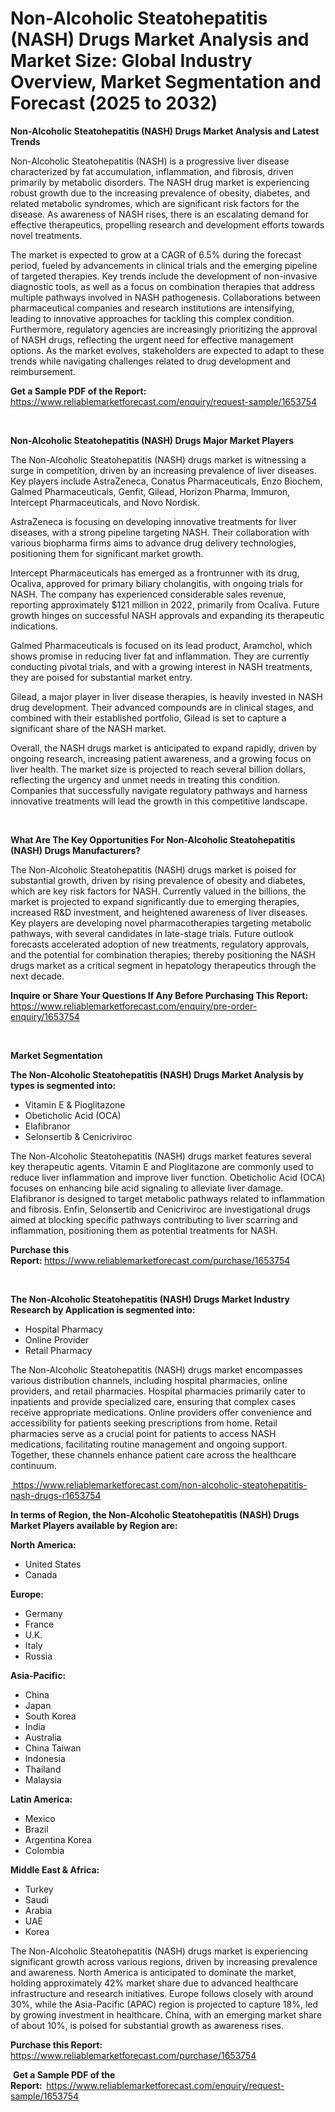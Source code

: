 <p><h1>Non-Alcoholic Steatohepatitis (NASH) Drugs Market Analysis and Market Size: Global Industry Overview, Market Segmentation and Forecast (2025 to 2032)</h1></p><p><strong>Non-Alcoholic Steatohepatitis (NASH) Drugs Market Analysis and Latest Trends</strong></p>
<p><p>Non-Alcoholic Steatohepatitis (NASH) is a progressive liver disease characterized by fat accumulation, inflammation, and fibrosis, driven primarily by metabolic disorders. The NASH drug market is experiencing robust growth due to the increasing prevalence of obesity, diabetes, and related metabolic syndromes, which are significant risk factors for the disease. As awareness of NASH rises, there is an escalating demand for effective therapeutics, propelling research and development efforts towards novel treatments.</p><p>The market is expected to grow at a CAGR of 6.5% during the forecast period, fueled by advancements in clinical trials and the emerging pipeline of targeted therapies. Key trends include the development of non-invasive diagnostic tools, as well as a focus on combination therapies that address multiple pathways involved in NASH pathogenesis. Collaborations between pharmaceutical companies and research institutions are intensifying, leading to innovative approaches for tackling this complex condition. Furthermore, regulatory agencies are increasingly prioritizing the approval of NASH drugs, reflecting the urgent need for effective management options. As the market evolves, stakeholders are expected to adapt to these trends while navigating challenges related to drug development and reimbursement.</p></p>
<p><strong>Get a Sample PDF of the Report:&nbsp;</strong> <a href="https://www.reliablemarketforecast.com/enquiry/request-sample/1653754?utm_campaign=3223&utm_medium=2&utm_source=Github&utm_content=ia&utm_term=13042025&utm_id=non-alcoholic-steatohepatitis-nash-drugs">https://www.reliablemarketforecast.com/enquiry/request-sample/1653754</a></p>
<p>&nbsp;</p>
<p><strong>Non-Alcoholic Steatohepatitis (NASH) Drugs Major Market Players</strong></p>
<p><p>The Non-Alcoholic Steatohepatitis (NASH) drugs market is witnessing a surge in competition, driven by an increasing prevalence of liver diseases. Key players include AstraZeneca, Conatus Pharmaceuticals, Enzo Biochem, Galmed Pharmaceuticals, Genfit, Gilead, Horizon Pharma, Immuron, Intercept Pharmaceuticals, and Novo Nordisk.</p><p>AstraZeneca is focusing on developing innovative treatments for liver diseases, with a strong pipeline targeting NASH. Their collaboration with various biopharma firms aims to advance drug delivery technologies, positioning them for significant market growth.</p><p>Intercept Pharmaceuticals has emerged as a frontrunner with its drug, Ocaliva, approved for primary biliary cholangitis, with ongoing trials for NASH. The company has experienced considerable sales revenue, reporting approximately $121 million in 2022, primarily from Ocaliva. Future growth hinges on successful NASH approvals and expanding its therapeutic indications.</p><p>Galmed Pharmaceuticals is focused on its lead product, Aramchol, which shows promise in reducing liver fat and inflammation. They are currently conducting pivotal trials, and with a growing interest in NASH treatments, they are poised for substantial market entry.</p><p>Gilead, a major player in liver disease therapies, is heavily invested in NASH drug development. Their advanced compounds are in clinical stages, and combined with their established portfolio, Gilead is set to capture a significant share of the NASH market.</p><p>Overall, the NASH drugs market is anticipated to expand rapidly, driven by ongoing research, increasing patient awareness, and a growing focus on liver health. The market size is projected to reach several billion dollars, reflecting the urgency and unmet needs in treating this condition. Companies that successfully navigate regulatory pathways and harness innovative treatments will lead the growth in this competitive landscape.</p></p>
<p>&nbsp;</p>
<p><strong>What Are The Key Opportunities For Non-Alcoholic Steatohepatitis (NASH) Drugs Manufacturers?</strong></p>
<p><p>The Non-Alcoholic Steatohepatitis (NASH) drugs market is poised for substantial growth, driven by rising prevalence of obesity and diabetes, which are key risk factors for NASH. Currently valued in the billions, the market is projected to expand significantly due to emerging therapies, increased R&D investment, and heightened awareness of liver diseases. Key players are developing novel pharmacotherapies targeting metabolic pathways, with several candidates in late-stage trials. Future outlook forecasts accelerated adoption of new treatments, regulatory approvals, and the potential for combination therapies; thereby positioning the NASH drugs market as a critical segment in hepatology therapeutics through the next decade.</p></p>
<p><strong>Inquire or Share Your Questions If Any Before Purchasing This Report:</strong> <a href="https://www.reliablemarketforecast.com/enquiry/pre-order-enquiry/1653754?utm_campaign=3223&utm_medium=2&utm_source=Github&utm_content=ia&utm_term=13042025&utm_id=non-alcoholic-steatohepatitis-nash-drugs">https://www.reliablemarketforecast.com/enquiry/pre-order-enquiry/1653754</a></p>
<p>&nbsp;</p>
<p><strong>Market Segmentation</strong></p>
<p><strong>The Non-Alcoholic Steatohepatitis (NASH) Drugs Market Analysis by types is segmented into:</strong></p>
<p><ul><li>Vitamin E & Pioglitazone</li><li>Obeticholic Acid (OCA)</li><li>Elafibranor</li><li>Selonsertib & Cenicriviroc</li></ul></p>
<p><p>The Non-Alcoholic Steatohepatitis (NASH) drugs market features several key therapeutic agents. Vitamin E and Pioglitazone are commonly used to reduce liver inflammation and improve liver function. Obeticholic Acid (OCA) focuses on enhancing bile acid signaling to alleviate liver damage. Elafibranor is designed to target metabolic pathways related to inflammation and fibrosis. Enfin, Selonsertib and Cenicriviroc are investigational drugs aimed at blocking specific pathways contributing to liver scarring and inflammation, positioning them as potential treatments for NASH.</p></p>
<p><strong>Purchase this Report:&nbsp;</strong><a href="https://www.reliablemarketforecast.com/purchase/1653754?utm_campaign=3223&utm_medium=2&utm_source=Github&utm_content=ia&utm_term=13042025&utm_id=non-alcoholic-steatohepatitis-nash-drugs">https://www.reliablemarketforecast.com/purchase/1653754</a></p>
<p>&nbsp;</p>
<p><strong>The Non-Alcoholic Steatohepatitis (NASH) Drugs Market Industry Research by Application is segmented into:</strong></p>
<p><ul><li>Hospital Pharmacy</li><li>Online Provider</li><li>Retail Pharmacy</li></ul></p>
<p><p>The Non-Alcoholic Steatohepatitis (NASH) drugs market encompasses various distribution channels, including hospital pharmacies, online providers, and retail pharmacies. Hospital pharmacies primarily cater to inpatients and provide specialized care, ensuring that complex cases receive appropriate medications. Online providers offer convenience and accessibility for patients seeking prescriptions from home. Retail pharmacies serve as a crucial point for patients to access NASH medications, facilitating routine management and ongoing support. Together, these channels enhance patient care across the healthcare continuum.</p></p>
<p><a href="https://www.reliablemarketforecast.com/non-alcoholic-steatohepatitis-nash-drugs-r1653754?utm_campaign=3223&utm_medium=2&utm_source=Github&utm_content=ia&utm_term=13042025&utm_id=non-alcoholic-steatohepatitis-nash-drugs">&nbsp;https://www.reliablemarketforecast.com/non-alcoholic-steatohepatitis-nash-drugs-r1653754</a></p>
<p><strong>In terms of Region, the Non-Alcoholic Steatohepatitis (NASH) Drugs Market Players available by Region are:</strong></p>
<p>
    <p> <strong> North America: </strong>
        <ul>
            <li>United States</li>
            <li>Canada</li>
        </ul>
        </p> 
    <p> <strong> Europe: </strong>
        <ul>
            <li>Germany</li>
            <li>France</li>
            <li>U.K.</li>
            <li>Italy</li>
            <li>Russia</li>
        </ul>
        </p> 
    <p> <strong> Asia-Pacific: </strong>
        <ul>
            <li>China</li>
            <li>Japan</li>
            <li>South Korea</li>
            <li>India</li>
            <li>Australia</li>
            <li>China Taiwan</li>
            <li>Indonesia</li>
            <li>Thailand</li>
            <li>Malaysia</li>
        </ul>
        </p> 
    <p> <strong> Latin America: </strong>
        <ul>
            <li>Mexico</li>
            <li>Brazil</li>
            <li>Argentina Korea</li>
            <li>Colombia</li>
        </ul>
        </p> 
    <p> <strong> Middle East & Africa: </strong>
        <ul>
            <li>Turkey</li>
            <li>Saudi</li>
            <li>Arabia</li>
            <li>UAE</li>
            <li>Korea</li>
        </ul>
    </p>
    </p>
<p><p>The Non-Alcoholic Steatohepatitis (NASH) drugs market is experiencing significant growth across various regions, driven by increasing prevalence and awareness. North America is anticipated to dominate the market, holding approximately 42% market share due to advanced healthcare infrastructure and research initiatives. Europe follows closely with around 30%, while the Asia-Pacific (APAC) region is projected to capture 18%, led by growing investment in healthcare. China, with an emerging market share of about 10%, is poised for substantial growth as awareness rises.</p></p>
<p><strong>Purchase this Report: </strong><a href="https://www.reliablemarketforecast.com/purchase/1653754?utm_campaign=3223&utm_medium=2&utm_source=Github&utm_content=ia&utm_term=13042025&utm_id=non-alcoholic-steatohepatitis-nash-drugs">https://www.reliablemarketforecast.com/purchase/1653754</a></p>
<p>&nbsp;<strong>Get a Sample PDF of the Report:&nbsp;&nbsp;</strong><a href="https://www.reliablemarketforecast.com/enquiry/request-sample/1653754?utm_campaign=3223&utm_medium=2&utm_source=Github&utm_content=ia&utm_term=13042025&utm_id=non-alcoholic-steatohepatitis-nash-drugs">https://www.reliablemarketforecast.com/enquiry/request-sample/1653754</a></p>
<p><strong></strong></p>
<p><p></p><p></p><p></p></p>